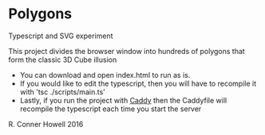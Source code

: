 # Polygons
Typescript and SVG experiment

This project divides the browser window into hundreds of polygons that form the classic 3D Cube illusion

- You can download and open index.html to run as is.
- If you would like to edit the typescript, then you will have to recompile it with 'tsc ./scripts/main.ts'
- Lastly, if you run the project with [Caddy](https://caddyserver.com "Caddy Server Website") then the Caddyfile will recompile the typescript each time you start the server


R. Conner Howell 2016
